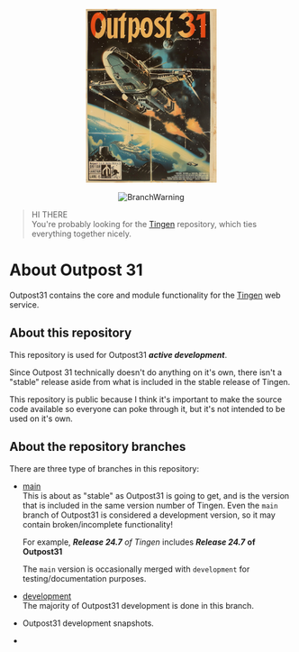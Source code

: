 <!-- u240711 -->

<div align="center">

  ![logo](./.github/images/logos/Outpost31_README.png)
  
  ![BranchWarning](https://img.shields.io/badge/Release-24.7-darkgreen?style=for-the-badge)

</div>
 
> HI THERE  
> You're probably looking for the [Tingen](https://github.com/spectrum-health-systems/Tingen) repository, which ties everything together nicely.

# About Outpost 31

Outpost31 contains the core and module functionality for the [Tingen](https://github.com/spectrum-health-systems/Tingen) web service.

## About this repository

This repository is used for Outpost31 ***active development***.

Since Outpost 31 technically doesn't do anything on it's own, there isn't a "stable" release aside from what is included in the stable release of Tingen.

This repository is public because I think it's important to make the source code available so everyone can poke through it, but it's not intended to be used on it's own.

## About the repository branches

There are three type of branches in this repository:

* [main](https://github.com/spectrum-health-systems/Outpost31)  
  This is about as "stable" as Outpost31 is going to get, and is the version that is included in the same version number of Tingen. Even the `main` branch of Outpost31 is considered a development version, so it may contain broken/incomplete functionality!

  For example, ***Release 24.7*** *of Tingen* includes ***Release 24.7*** **of Outpost31**

  The `main` version is occasionally merged with `development` for testing/documentation purposes.

* [development](https://github.com/spectrum-health-systems/Outpost31/tree/development)  
  The majority of Outpost31 development is done in this branch.

* Outpost31 development snapshots.
* 